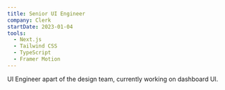 ```yaml
---
title: Senior UI Engineer
company: Clerk
startDate: 2023-01-04
tools:
  - Next.js
  - Tailwind CSS
  - TypeScript
  - Framer Motion
---
```


UI Engineer apart of the design team, currently working on dashboard UI.
